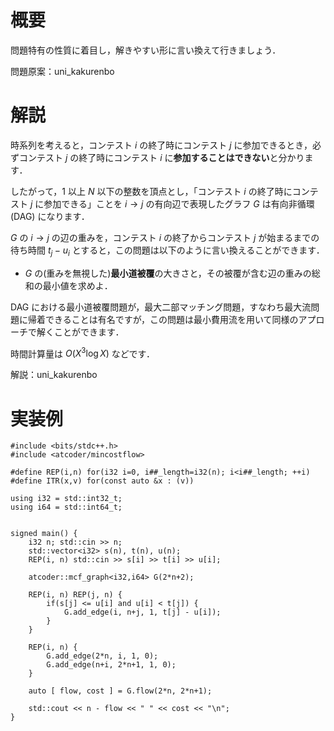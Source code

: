 # 概要
問題特有の性質に着目し，解きやすい形に言い換えて行きましょう．

問題原案：uni_kakurenbo

# 解説

時系列を考えると，コンテスト $i$ の終了時にコンテスト $j$ に参加できるとき，必ずコンテスト $j$ の終了時にコンテスト $i$ に**参加することはできない**と分かります．

したがって，$1$ 以上 $N$ 以下の整数を頂点とし，「コンテスト $i$ の終了時にコンテスト $j$ に参加できる」ことを $i \to j$ の有向辺で表現したグラフ $G$ は有向非循環 (DAG) になります．

$G$ の $i \to j$ の辺の重みを，コンテスト $i$ の終了からコンテスト $j$ が始まるまでの待ち時間 $t_j - u_i$ とすると，この問題は以下のように言い換えることができます．
- $G$ の(重みを無視した)**最小道被覆**の大きさと，その被覆が含む辺の重みの総和の最小値を求めよ．

DAG における最小道被覆問題が，最大二部マッチング問題，すなわち最大流問題に帰着できることは有名ですが，この問題は最小費用流を用いて同様のアプローチで解くことができます．

時間計算量は $O(X^3 \log X)$ などです．

解説：uni_kakurenbo

# 実装例
```cpp:C++
#include <bits/stdc++.h>
#include <atcoder/mincostflow>

#define REP(i,n) for(i32 i=0, i##_length=i32(n); i<i##_length; ++i)
#define ITR(x,v) for(const auto &x : (v))

using i32 = std::int32_t;
using i64 = std::int64_t;


signed main() {
    i32 n; std::cin >> n;
    std::vector<i32> s(n), t(n), u(n);
    REP(i, n) std::cin >> s[i] >> t[i] >> u[i];

    atcoder::mcf_graph<i32,i64> G(2*n+2);

    REP(i, n) REP(j, n) {
        if(s[j] <= u[i] and u[i] < t[j]) {
            G.add_edge(i, n+j, 1, t[j] - u[i]);
        }
    }

    REP(i, n) {
        G.add_edge(2*n, i, 1, 0);
        G.add_edge(n+i, 2*n+1, 1, 0);
    }

    auto [ flow, cost ] = G.flow(2*n, 2*n+1);

    std::cout << n - flow << " " << cost << "\n";
}

```
